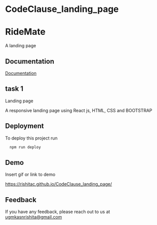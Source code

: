 # CodeClause_landing_page
# RideMate

A landing page 


## Documentation

[Documentation](https://linktodocumentation)


## task 1

Landing page 

A responsive landing page using React js, HTML, CSS and BOOTSTRAP

## Deployment

To deploy this project run

```bash
  npm run deploy
```


## Demo

Insert gif or link to demo

https://rishitac.github.io/CodeClause_landing_page/
## Feedback

If you have any feedback, please reach out to us at ugmkasnrishita@gmail.com

